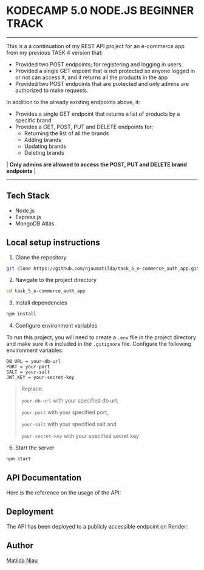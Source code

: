 # KODECAMP 5.0 NODE.JS BEGINNER TRACK

---

This is a a continuation of my REST API project for an e-commerce app from my previous TASK 4 version that:
+ Provided two POST endpoints; for registering and logging in users. 
+ Provided a single GET enpoint that is not protected so anyone logged in or not can access it, and it returns all the products in the app
+ Provided two POST endpoints that are protected and only admins are authorized to make requests.

In addition to the already existing endpoints above, it:
+ Provides a single GET endpoint that returns a list of products by a specific brand
+ Provides a GET, POST, PUT and DELETE endpoints for:
  + Returning the list of all the brands
  + Adding brands
  + Updating brands
  + Deleting brands

| **Only admins are allowed to access the POST, PUT and DELETE brand endpoints** |

---

## Tech Stack
+ Node.js
+ Express.js 
+ MongoDB Atlas

## Local setup instructions
1. Clone the repository

```bash
git clone https://github.com/njaumatilda/task_5_e-commerce_auth_app.git
```

2. Navigate to the project directory

```bash
cd task_5_e-commerce_auth_app
```

3. Install dependencies

```bash
npm install
```

4. Configure environment variables

To run this project, you will need to create a `.env` file in the project directory and make sure it is included in the `.gitignore` file. Configure the following environment variables:

```env
DB_URL = your-db-url
PORT = your-port
SALT = your-salt
JWT_KEY = your-secret-key
```

> Replace:
>
> `your-db-url` with your specified db url, 
>
> `your-port` with your specified port, 
>
>`your-salt` with your specified salt and 
>
>`your-secret-key` with your specified secret key

6. Start the server

```bash
npm start
```

## API Documentation
Here is the reference on the usage of the API: 
<!-- [API Documentation]() -->

## Deployment
The API has been deployed to a publicly accessible endpoint on Render:
<!-- [Live URL]() -->

## Author
[Matilda Njau](https://github.com/njaumatilda) 